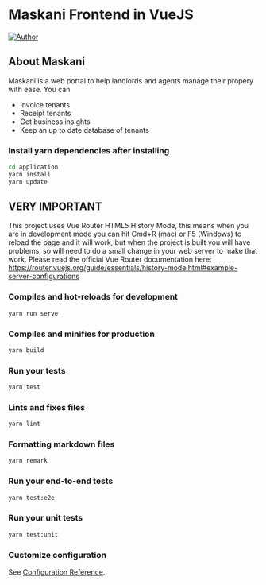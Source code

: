 # Maskani Frontend in VueJS

[![Author](http://img.shields.io/badge/author-@maskani_co_ke-blue.svg?style=flat-square)](https://twitter.com/maskani_co_ke)

## About Maskani

Maskani is a web portal to help landlords and agents manage their propery with ease. You can 

-   Invoice tenants
-   Receipt tenants
-   Get business insights
-   Keep an up to date database of tenants

### Install yarn dependencies after installing

```bash
cd application
yarn install
yarn update
```

## VERY IMPORTANT

This project uses Vue Router HTML5 History Mode, this means when you are in development mode you can hit Cmd+R (mac) or F5 (Windows) to reload the page and it will work, but when the project is built you will have problems, so will need to do a small change in your web server to make that work. Please read the official Vue Router documentation here: <https://router.vuejs.org/guide/essentials/history-mode.html#example-server-configurations>

### Compiles and hot-reloads for development

```bash
yarn run serve
```

### Compiles and minifies for production

```bash
yarn build
```

### Run your tests

```bash
yarn test
```

### Lints and fixes files

```bash
yarn lint
```

### Formatting markdown files

```bash
yarn remark
```

### Run your end-to-end tests

```bash
yarn test:e2e
```

### Run your unit tests

```bash
yarn test:unit
```

### Customize configuration

See [Configuration Reference](https://cli.vuejs.org/config/).
